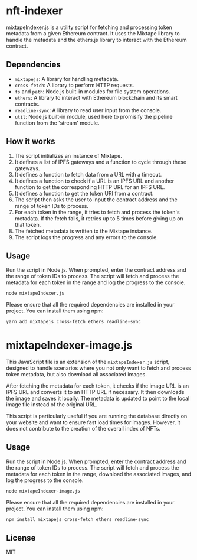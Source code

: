 # nft-indexer
mixtapeIndexer.js is a utility script for fetching and processing token metadata from a given Ethereum contract. It uses the Mixtape library to handle the metadata and the ethers.js library to interact with the Ethereum contract.

## Dependencies

- `mixtapejs`: A library for handling metadata.
- `cross-fetch`: A library to perform HTTP requests.
- `fs` and `path`: Node.js built-in modules for file system operations.
- `ethers`: A library to interact with Ethereum blockchain and its smart contracts.
- `readline-sync`: A library to read user input from the console.
- `util`: Node.js built-in module, used here to promisify the pipeline function from the 'stream' module.

## How it works

1. The script initializes an instance of Mixtape.
2. It defines a list of IPFS gateways and a function to cycle through these gateways.
3. It defines a function to fetch data from a URL with a timeout.
4. It defines a function to check if a URL is an IPFS URL and another function to get the corresponding HTTP URL for an IPFS URL.
5. It defines a function to get the token URI from a contract.
6. The script then asks the user to input the contract address and the range of token IDs to process.
7. For each token in the range, it tries to fetch and process the token's metadata. If the fetch fails, it retries up to 5 times before giving up on that token.
8. The fetched metadata is written to the Mixtape instance.
9. The script logs the progress and any errors to the console.

## Usage

Run the script in Node.js. When prompted, enter the contract address and the range of token IDs to process. The script will fetch and process the metadata for each token in the range and log the progress to the console.

```bash
node mixtapeIndexer.js
```

Please ensure that all the required dependencies are installed in your project. You can install them using npm:

```bash
yarn add mixtapejs cross-fetch ethers readline-sync
```

# mixtapeIndexer-image.js

This JavaScript file is an extension of the `mixtapeIndexer.js` script, designed to handle scenarios where you not only want to fetch and process token metadata, but also download all associated images. 

After fetching the metadata for each token, it checks if the image URL is an IPFS URL and converts it to an HTTP URL if necessary. It then downloads the image and saves it locally. The metadata is updated to point to the local image file instead of the original URL. 

This script is particularly useful if you are running the database directly on your website and want to ensure fast load times for images. However, it does not contribute to the creation of the overall index of NFTs.

## Usage

Run the script in Node.js. When prompted, enter the contract address and the range of token IDs to process. The script will fetch and process the metadata for each token in the range, download the associated images, and log the progress to the console.

```bash
node mixtapeIndexer-image.js
```

Please ensure that all the required dependencies are installed in your project. You can install them using npm:

```bash
npm install mixtapejs cross-fetch ethers readline-sync
```

## License
MIT